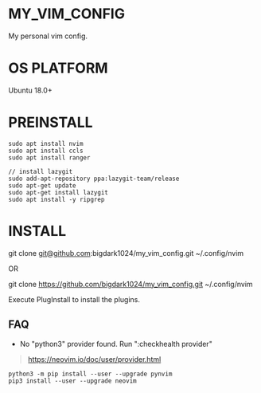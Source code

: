 # MY_VIM_CONFIG
My personal vim config.

# OS PLATFORM
Ubuntu 18.0+

# PREINSTALL
```shell
sudo apt install nvim
sudo apt install ccls
sudo apt install ranger

// install lazygit
sudo add-apt-repository ppa:lazygit-team/release
sudo apt-get update
sudo apt-get install lazygit
sudo apt install -y ripgrep
```

# INSTALL
git clone git@github.com:bigdark1024/my_vim_config.git ~/.config/nvim

OR

git clone https://github.com/bigdark1024/my_vim_config.git ~/.config/nvim

Execute PlugInstall to install the plugins.


## FAQ

- No "python3" provider found. Run ":checkhealth provider"

> https://neovim.io/doc/user/provider.html

```text
python3 -m pip install --user --upgrade pynvim
pip3 install --user --upgrade neovim
```
